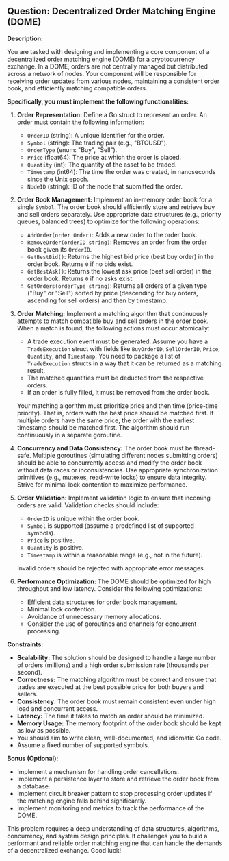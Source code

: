 ## Question: Decentralized Order Matching Engine (DOME)

**Description:**

You are tasked with designing and implementing a core component of a decentralized order matching engine (DOME) for a cryptocurrency exchange. In a DOME, orders are not centrally managed but distributed across a network of nodes. Your component will be responsible for receiving order updates from various nodes, maintaining a consistent order book, and efficiently matching compatible orders.

**Specifically, you must implement the following functionalities:**

1.  **Order Representation:** Define a Go struct to represent an order. An order must contain the following information:

    *   `OrderID` (string): A unique identifier for the order.
    *   `Symbol` (string): The trading pair (e.g., "BTCUSD").
    *   `OrderType` (enum: "Buy", "Sell").
    *   `Price` (float64): The price at which the order is placed.
    *   `Quantity` (int): The quantity of the asset to be traded.
    *   `Timestamp` (int64): The time the order was created, in nanoseconds since the Unix epoch.
    *   `NodeID` (string): ID of the node that submitted the order.

2.  **Order Book Management:** Implement an in-memory order book for a single `Symbol`. The order book should efficiently store and retrieve buy and sell orders separately.  Use appropriate data structures (e.g., priority queues, balanced trees) to optimize for the following operations:

    *   `AddOrder(order Order)`: Adds a new order to the order book.
    *   `RemoveOrder(orderID string)`: Removes an order from the order book given its `OrderID`.
    *   `GetBestBid()`: Returns the highest bid price (best buy order) in the order book.  Returns `0` if no bids exist.
    *   `GetBestAsk()`: Returns the lowest ask price (best sell order) in the order book. Returns `0` if no asks exist.
    *   `GetOrders(orderType string)`: Returns all orders of a given type ("Buy" or "Sell") sorted by price (descending for buy orders, ascending for sell orders) and then by timestamp.

3.  **Order Matching:** Implement a matching algorithm that continuously attempts to match compatible buy and sell orders in the order book. When a match is found, the following actions must occur atomically:

    *   A trade execution event must be generated.  Assume you have a `TradeExecution` struct with fields like `BuyOrderID`, `SellOrderID`, `Price`, `Quantity`, and `Timestamp`. You need to package a list of `TradeExecution` structs in a way that it can be returned as a matching result.
    *   The matched quantities must be deducted from the respective orders.
    *   If an order is fully filled, it must be removed from the order book.

    Your matching algorithm must prioritize price and then time (price-time priority).  That is, orders with the best price should be matched first.  If multiple orders have the same price, the order with the earliest timestamp should be matched first.  The algorithm should run continuously in a separate goroutine.

4.  **Concurrency and Data Consistency:** The order book must be thread-safe. Multiple goroutines (simulating different nodes submitting orders) should be able to concurrently access and modify the order book without data races or inconsistencies. Use appropriate synchronization primitives (e.g., mutexes, read-write locks) to ensure data integrity.  Strive for minimal lock contention to maximize performance.

5.  **Order Validation:** Implement validation logic to ensure that incoming orders are valid. Validation checks should include:

    *   `OrderID` is unique within the order book.
    *   `Symbol` is supported (assume a predefined list of supported symbols).
    *   `Price` is positive.
    *   `Quantity` is positive.
    *   `Timestamp` is within a reasonable range (e.g., not in the future).

    Invalid orders should be rejected with appropriate error messages.

6.  **Performance Optimization:** The DOME should be optimized for high throughput and low latency. Consider the following optimizations:

    *   Efficient data structures for order book management.
    *   Minimal lock contention.
    *   Avoidance of unnecessary memory allocations.
    *   Consider the use of goroutines and channels for concurrent processing.

**Constraints:**

*   **Scalability:** The solution should be designed to handle a large number of orders (millions) and a high order submission rate (thousands per second).
*   **Correctness:** The matching algorithm must be correct and ensure that trades are executed at the best possible price for both buyers and sellers.
*   **Consistency:** The order book must remain consistent even under high load and concurrent access.
*   **Latency:** The time it takes to match an order should be minimized.
*   **Memory Usage:** The memory footprint of the order book should be kept as low as possible.
*   You should aim to write clean, well-documented, and idiomatic Go code.
*   Assume a fixed number of supported symbols.

**Bonus (Optional):**

*   Implement a mechanism for handling order cancellations.
*   Implement a persistence layer to store and retrieve the order book from a database.
*   Implement circuit breaker pattern to stop processing order updates if the matching engine falls behind significantly.
*   Implement monitoring and metrics to track the performance of the DOME.

This problem requires a deep understanding of data structures, algorithms, concurrency, and system design principles. It challenges you to build a performant and reliable order matching engine that can handle the demands of a decentralized exchange. Good luck!

